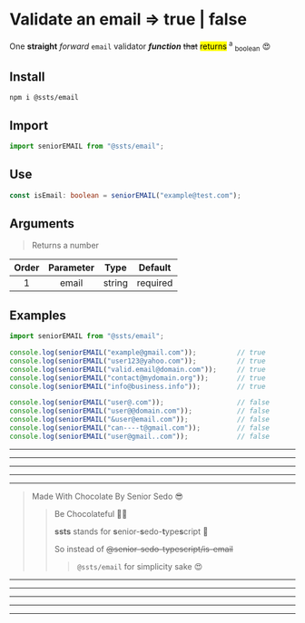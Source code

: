 # Validate an email => true | false

One **straight** *forward* `email` validator ***function*** ~~that~~ <mark>returns</mark> <sup>a</sup> <sub>boolean</sub> 😍

## Install
```shell
npm i @ssts/email
```
## Import
```js
import seniorEMAIL from "@ssts/email";
```
## Use
```ts
const isEmail: boolean = seniorEMAIL("example@test.com");
```

## Arguments
> Returns a number

| Order | Parameter |  Type  | Default  |
| :---: | :-------: | :----: | :------: |
|   1   |   email   | string | required |

## Examples

```ts
import seniorEMAIL from "@ssts/email";

console.log(seniorEMAIL("example@gmail.com"));          // true
console.log(seniorEMAIL("user123@yahoo.com"));          // true
console.log(seniorEMAIL("valid.email@domain.com"));     // true
console.log(seniorEMAIL("contact@mydomain.org"));       // true
console.log(seniorEMAIL("info@business.info"));         // true

console.log(seniorEMAIL("user@.com"));                  // false
console.log(seniorEMAIL("user@@domain.com"));           // false
console.log(seniorEMAIL("&user@email.com"));            // false
console.log(seniorEMAIL("can----t@gmail.com"));         // false
console.log(seniorEMAIL("user@gmail..com"));            // false
```

___
---
---
---
***
>   Made With Chocolate By Senior Sedo 😎
>>  Be Chocolateful 💙😍
>>
>>  **ssts** stands for **s**enior-**s**edo-**t**ype**s**cript 💙
>>
>>  So instead of ~~@senior-sedo-typescript/is-email~~
>>> `@ssts/email` for simplicity sake 😍
***
---
---
---
___